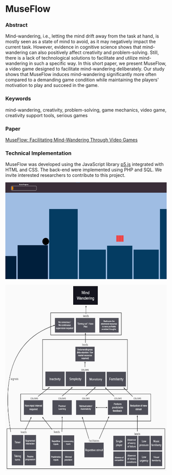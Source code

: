 # MuseFlow

### Abstract
Mind-wandering, i.e., letting the mind drift away from the task at hand, is mostly seen as a state of mind to avoid, as it may negatively impact the current task. However, evidence in cognitive science shows that mind-wandering can also positively affect creativity and problem-solving. Still, there is a lack of technological solutions to facilitate and utilize mind-wandering in such a specific way. In this short paper, we present MuseFlow, a video game designed to facilitate mind-wandering deliberately. Our study shows that MuseFlow induces mind-wandering significantly more often compared to a demanding game condition while maintaining the players' motivation to play and succeed in the game.

### Keywords
mind-wandering, creativity, problem-solving, game mechanics, video game, creativity support tools, serious games

### Paper
[MuseFlow: Facilitating Mind-Wandering Through Video Games](https://hci.w-hs.de/wp-content/uploads/2021/06/pub_MuseFlow_INTERACT2021.pdf)


### Technical Implementation
MuseFlow was developed using the JavaScript library [p5.js](https://p5js.org/) integrated with HTML and CSS. The back-end were implemented using PHP and SQL. We invite interested researchers to contribute to this project.



<p align="center">
  <a>
    <img src="Images/Starting.png" width=600 height=301>
  </a>
</p>


<p align="center">
  <a>
  <img src="Images/Model.jpg" width=600 height=580>
  </a>
</p>
